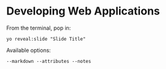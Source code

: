 
# Developing Web Applications

From the terminal, pop in:

  ```yo reveal:slide "Slide Title"```

Available options:

 ```--markdown --attributes --notes```
